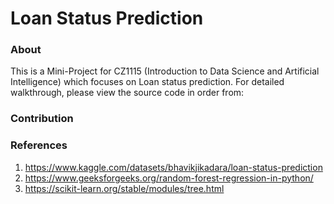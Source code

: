 # Loan Status Prediction

### About
This is a Mini-Project for CZ1115 (Introduction to Data Science and Artificial Intelligence) which focuses on Loan status prediction. For detailed walkthrough, please view the source code in order from:
### Contribution

### References
1. https://www.kaggle.com/datasets/bhavikjikadara/loan-status-prediction
2. https://www.geeksforgeeks.org/random-forest-regression-in-python/
3. https://scikit-learn.org/stable/modules/tree.html
